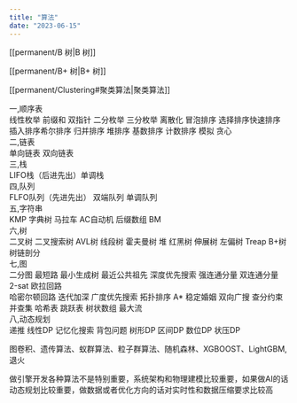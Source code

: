 ```yaml
---
title: "算法"
date: "2023-06-15"
---
```


[[permanent/B 树|B 树]]

[[permanent/B+ 树|B+ 树]]

[[permanent/Clustering#聚类算法|聚类算法]]

一,顺序表  
线性枚举 前缀和 双指针 二分枚举 三分枚举 离散化 冒泡排序 选择排序快速排序 插入排序希尔排序 归并排序 堆排序 基数排序 计数排序 模拟 贪心  
二,链表  
单向链表 双向链表  
三,栈  
LIFO栈（后进先出）单调栈  
四,队列  
FLFO队列（先进先出） 双端队列 单调队列  
五,字符串  
KMP 字典树 马拉车 AC自动机 后缀数组 BM  
六,树  
二叉树 二叉搜索树 AVL树 线段树 霍夫曼树 堆 红黑树 伸展树 左偏树 Treap B+树 树链剖分  
七,图  
二分图 最短路 最小生成树 最近公共祖先 深度优先搜索 强连通分量 双连通分量 2-sat 欧拉回路  
哈密尔顿回路 迭代加深 广度优先搜索 拓扑排序 A* 稳定婚姻 双向广搜 查分约束 并查集 哈希表 跳跃表 树状数组 最大流  
八,动态规划  
递推 线性DP 记忆化搜索 背包问题 树形DP 区间DP 数位DP 状压DP

图卷积、遗传算法、蚁群算法、粒子群算法、随机森林、XGBOOST、LightGBM, 退火

做引擎开发各种算法不是特别重要，系统架构和物理建模比较重要，如果做AI的话动态规划比较重要，做数据或者优化方向的话对实时性和数据压缩要求比较高